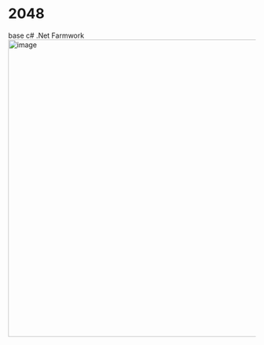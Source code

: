 # 2048
base c# .Net Farmwork
<img width="605" alt="image" src="https://github.com/ahjdosiah/2048/assets/120621832/8540f2d6-2d78-4c2f-9f66-b0b48c9acb59">
